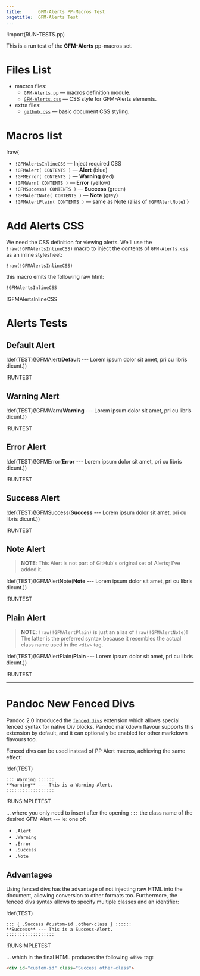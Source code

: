 ```yaml
---
title:      GFM-Alerts PP-Macros Test
pagetitle:  GFM-Alerts Test
...
```


!import(RUN-TESTS.pp)

This is a run test of the **GFM-Alerts** pp-macros set.

# Files List

- macros files:
    + [`GFM-Alerts.pp`](../macros/GFM-Alerts.pp) — macros definition module.
    + [`GFM-Alerts.css`](../macros/GFM-Alerts.css) — CSS style for GFM-Alerts elements.
- extra files:
    + [`github.css`](./github.css) — basic document CSS styling.

# Macros list

!raw{
-   `!GFMAlertsInlineCSS` — Inject required CSS
-   `!GFMAlert( CONTENTS )` — **Alert** (blue)
-   `!GFMError( CONTENTS )` — **Warning** (red)
-   `!GFMWarn( CONTENTS )` — **Error** (yellow)
-   `!GFMSuccess( CONTENTS )` — **Success** (green)
-   `!GFMAlertNote( CONTENTS )` — **Note** (grey)
-   `!GFMAlertPlain( CONTENTS )` — same as Note (alias of `!GFMAlertNote`)
}

# Add Alerts CSS

We need the CSS definition for viewing alerts.
We'll use the `!raw(!GFMAlertsInlineCSS)` macro to inject the contents of `GFM-Alerts.css` as an inline stylesheet:

```
!raw(!GFMAlertsInlineCSS)
```

this macro emits the following raw html:

``` html
!GFMAlertsInlineCSS
```

!GFMAlertsInlineCSS


# Alerts Tests

## Default Alert

!def(TEST)(!GFMAlert(**Default** --- Lorem ipsum dolor sit amet, pri cu libris dicunt.))

!RUNTEST

## Warning Alert

!def(TEST)(!GFMWarn(**Warning** --- Lorem ipsum dolor sit amet, pri cu libris dicunt.))

!RUNTEST

## Error Alert

!def(TEST)(!GFMError(**Error** --- Lorem ipsum dolor sit amet, pri cu libris dicunt.))

!RUNTEST

## Success Alert

!def(TEST)(!GFMSuccess(**Success** --- Lorem ipsum dolor sit amet, pri cu libris dicunt.))

!RUNTEST

## Note Alert

> **NOTE**: This Alert is not part of GitHub's original set of Alerts; I've added it.

!def(TEST)(!GFMAlertNote(**Note** --- Lorem ipsum dolor sit amet, pri cu libris dicunt.))

!RUNTEST

## Plain Alert

> **NOTE**: `!raw(!GFMAlertPlain)` is just an alias of `!raw(!GFMAlertNote)`!
> The latter is the preferred syntax because it resembles the actual class
> name used in the `<div>` tag. 

!def(TEST)(!GFMAlertPlain(**Plain** --- Lorem ipsum dolor sit amet, pri cu libris dicunt.))

!RUNTEST

--------------------------------------

# Pandoc New Fenced Divs

Pandoc 2.0 introduced the [`fenced_divs`] extension which allows special fenced syntax for native Div blocks. Pandoc markdown flavour supports this extension by default, and it can optionally be enabled for other markdown flavours too. 

Fenced divs can be used instead of PP Alert macros, achieving the same effect:

!def(TEST)
~~~~~~~~~~~~~~~~~~~~~~~~~~~~~~~~~~~~~~~~~~~~~~~~~~~~~~~~~~~~~~~
::: Warning ::::::
**Warning** --- This is a Warning-Alert.
::::::::::::::::::
~~~~~~~~~~~~~~~~~~~~~~~~~~~~~~~~~~~~~~~~~~~~~~~~~~~~~~~~~~~~~~~

!RUNSIMPLETEST

... where you only need to insert after the opening `:::`  the class name of the desired GFM-Alert --- ie: one of:

- `.Alert`
- `.Warning`
- `.Error`
- `.Success`
- `.Note`

## Advantages

Using fenced divs has the advantage of not injecting raw HTML into the document, allowing conversion to other formats too. Furthermore, the fenced divs syntax allows to specify multiple classes and an identifier:

!def(TEST)
~~~~~~~~~~~~~~~~~~~~~~~~~~~~~~~~~~~~~~~~~~~~~~~~~~~~~~~~~~~~~~~
::: { .Success #custom-id .other-class } ::::::
**Success** --- This is a Success-Alert.
::::::::::::::::::
~~~~~~~~~~~~~~~~~~~~~~~~~~~~~~~~~~~~~~~~~~~~~~~~~~~~~~~~~~~~~~~

!RUNSIMPLETEST

... which in the final HTML produces the following `<div>` tag:

``` html
<div id="custom-id" class="Success other-class">
```


[`fenced_divs`]: http://pandoc.org/MANUAL.html#extension-fenced_divs "Link to pandoc documentation on 'fenced-divs'"